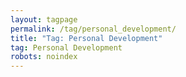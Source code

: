 ```yaml
---
layout: tagpage
permalink: /tag/personal_development/
title: "Tag: Personal Development"
tag: Personal Development
robots: noindex
---
```


